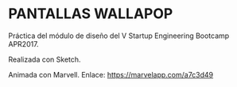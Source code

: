 # PANTALLAS WALLAPOP

Práctica del módulo de diseño del V Startup Engineering Bootcamp APR2017.

Realizada con Sketch.

Animada con Marvell. Enlace: https://marvelapp.com/a7c3d49

